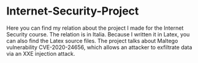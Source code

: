 # Internet-Security-Project
Here you can find my relation about the project I made for the Internet Security course. The relation is in Italia. Because I written it in Latex, you can also find the Latex source files. The project talks about Maltego vulnerability CVE-2020-24656, which allows an attacker to exfiltrate data via an XXE injection attack.
